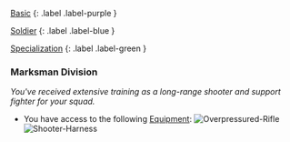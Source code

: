 
[Basic](Game/Basic-List)
{: .label .label-purple }

[Soldier](Game/Soldier)
{: .label .label-blue }

[Specialization](Game/Specialization-List)
{: .label .label-green }
### Marksman Division
*You've received extensive training as a long-range shooter and support fighter for your squad.*
* You have access to the following [Equipment](Core/Equipment):
![Overpressured-Rifle](Game/Blocks/Overpressured-Rifle)
![Shooter-Harness](Game/Blocks/Shooter-Harness)